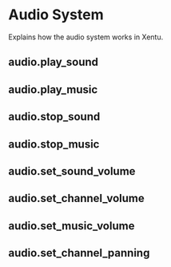 # Audio System

Explains how the audio system works in Xentu.

## audio.play_sound


## audio.play_music


## audio.stop_sound


## audio.stop_music


## audio.set_sound_volume


## audio.set_channel_volume


## audio.set_music_volume


## audio.set_channel_panning

